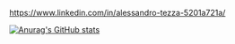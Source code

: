 https://www.linkedin.com/in/alessandro-tezza-5201a721a/<br>


[![Anurag's GitHub stats](https://github-readme-stats.vercel.app/api?username=aletex1994)](https://github.com/anuraghazra/github-readme-stats)
